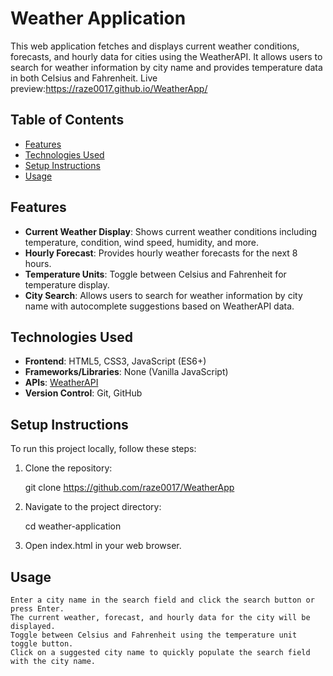 # Weather Application

This web application fetches and displays current weather conditions, forecasts, and hourly data for cities using the WeatherAPI. It allows users to search for weather information by city name and provides temperature data in both Celsius and Fahrenheit.
Live preview:https://raze0017.github.io/WeatherApp/

## Table of Contents

- [Features](#features)
- [Technologies Used](#technologies-used)
- [Setup Instructions](#setup-instructions)
- [Usage](#usage)

## Features

- **Current Weather Display**: Shows current weather conditions including temperature, condition, wind speed, humidity, and more.
- **Hourly Forecast**: Provides hourly weather forecasts for the next 8 hours.
- **Temperature Units**: Toggle between Celsius and Fahrenheit for temperature display.
- **City Search**: Allows users to search for weather information by city name with autocomplete suggestions based on WeatherAPI data.

## Technologies Used

- **Frontend**: HTML5, CSS3, JavaScript (ES6+)
- **Frameworks/Libraries**: None (Vanilla JavaScript)
- **APIs**: [WeatherAPI](https://www.weatherapi.com/)
- **Version Control**: Git, GitHub

## Setup Instructions

To run this project locally, follow these steps:

1. Clone the repository:

   git clone https://github.com/raze0017/WeatherApp

2. Navigate to the project directory:

    cd weather-application

3. Open index.html in your web browser.

## Usage
    Enter a city name in the search field and click the search button or press Enter.
    The current weather, forecast, and hourly data for the city will be displayed.
    Toggle between Celsius and Fahrenheit using the temperature unit toggle button.
    Click on a suggested city name to quickly populate the search field with the city name.

